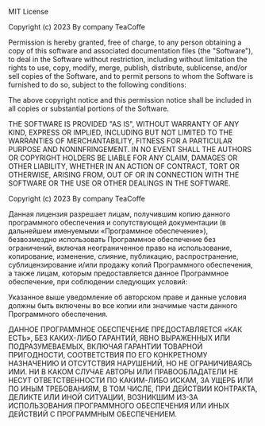 MIT License

Copyright (c) 2023 By company TeaCoffe

Permission is hereby granted, free of charge, to any person obtaining a copy
of this software and associated documentation files (the "Software"), to deal
in the Software without restriction, including without limitation the rights
to use, copy, modify, merge, publish, distribute, sublicense, and/or sell
copies of the Software, and to permit persons to whom the Software is
furnished to do so, subject to the following conditions:

The above copyright notice and this permission notice shall be included in all
copies or substantial portions of the Software.

THE SOFTWARE IS PROVIDED "AS IS", WITHOUT WARRANTY OF ANY KIND, EXPRESS OR
IMPLIED, INCLUDING BUT NOT LIMITED TO THE WARRANTIES OF MERCHANTABILITY,
FITNESS FOR A PARTICULAR PURPOSE AND NONINFRINGEMENT. IN NO EVENT SHALL THE
AUTHORS OR COPYRIGHT HOLDERS BE LIABLE FOR ANY CLAIM, DAMAGES OR OTHER
LIABILITY, WHETHER IN AN ACTION OF CONTRACT, TORT OR OTHERWISE, ARISING FROM,
OUT OF OR IN CONNECTION WITH THE SOFTWARE OR THE USE OR OTHER DEALINGS IN THE
SOFTWARE.


Copyright (c) 2023 By company TeaCoffe

Данная лицензия разрешает лицам, получившим копию данного программного обеспечения 
и сопутствующей документации (в дальнейшем именуемыми «Программное обеспечение»), 
безвозмездно использовать Программное обеспечение без ограничений, включая 
неограниченное право на использование, копирование, изменение, слияние, публикацию, 
распространение, сублицензирование и/или продажу копий Программного обеспечения, 
а также лицам, которым предоставляется данное Программное обеспечение, 
при соблюдении следующих условий:

Указанное выше уведомление об авторском праве и данные условия должны быть включены 
во все копии или значимые части данного Программного обеспечения.

ДАННОЕ ПРОГРАММНОЕ ОБЕСПЕЧЕНИЕ ПРЕДОСТАВЛЯЕТСЯ «КАК ЕСТЬ», БЕЗ КАКИХ-ЛИБО ГАРАНТИЙ,
ЯВНО ВЫРАЖЕННЫХ ИЛИ ПОДРАЗУМЕВАЕМЫХ, ВКЛЮЧАЯ ГАРАНТИИ ТОВАРНОЙ ПРИГОДНОСТИ, 
СООТВЕТСТВИЯ ПО ЕГО КОНКРЕТНОМУ НАЗНАЧЕНИЮ И ОТСУТСТВИЯ НАРУШЕНИЙ, НО НЕ ОГРАНИЧИВАЯСЬ 
ИМИ. НИ В КАКОМ СЛУЧАЕ АВТОРЫ ИЛИ ПРАВООБЛАДАТЕЛИ НЕ НЕСУТ ОТВЕТСТВЕННОСТИ ПО 
КАКИМ-ЛИБО ИСКАМ, ЗА УЩЕРБ ИЛИ ПО ИНЫМ ТРЕБОВАНИЯМ, В ТОМ ЧИСЛЕ, ПРИ ДЕЙСТВИИ 
КОНТРАКТА, ДЕЛИКТЕ ИЛИ ИНОЙ СИТУАЦИИ, ВОЗНИКШИМ ИЗ-ЗА ИСПОЛЬЗОВАНИЯ ПРОГРАММНОГО 
ОБЕСПЕЧЕНИЯ ИЛИ ИНЫХ ДЕЙСТВИЙ С ПРОГРАММНЫМ ОБЕСПЕЧЕНИЕМ. 
